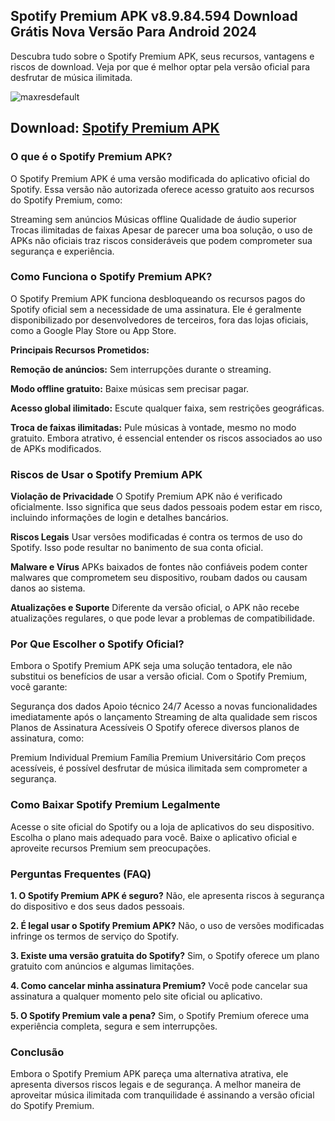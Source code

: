 ## Spotify Premium APK v8.9.84.594 Download Grátis Nova Versão Para Android 2024
Descubra tudo sobre o Spotify Premium APK, seus recursos, vantagens e riscos de download. Veja por que é melhor optar pela versão oficial para desfrutar de música ilimitada.

![maxresdefault](https://storage.googleapis.com/pr-newsroom-wp/1/2023/04/AppleCompetition-FTRHeader_V1-768x381.png)

## Download: [Spotify Premium APK](https://androidtunado.com.br/spotify-premium-apk/)

### O que é o Spotify Premium APK?
O Spotify Premium APK é uma versão modificada do aplicativo oficial do Spotify. Essa versão não autorizada oferece acesso gratuito aos recursos do Spotify Premium, como:

Streaming sem anúncios
Músicas offline
Qualidade de áudio superior
Trocas ilimitadas de faixas
Apesar de parecer uma boa solução, o uso de APKs não oficiais traz riscos consideráveis que podem comprometer sua segurança e experiência.

### Como Funciona o Spotify Premium APK?
O Spotify Premium APK funciona desbloqueando os recursos pagos do Spotify oficial sem a necessidade de uma assinatura. Ele é geralmente disponibilizado por desenvolvedores de terceiros, fora das lojas oficiais, como a Google Play Store ou App Store.

**Principais Recursos Prometidos:**

**Remoção de anúncios:** Sem interrupções durante o streaming.

**Modo offline gratuito:** Baixe músicas sem precisar pagar.

**Acesso global ilimitado:** Escute qualquer faixa, sem restrições geográficas.

**Troca de faixas ilimitadas:** Pule músicas à vontade, mesmo no modo gratuito.
Embora atrativo, é essencial entender os riscos associados ao uso de APKs modificados.

### Riscos de Usar o Spotify Premium APK

**Violação de Privacidade**
O Spotify Premium APK não é verificado oficialmente. Isso significa que seus dados pessoais podem estar em risco, incluindo informações de login e detalhes bancários.

**Riscos Legais**
Usar versões modificadas é contra os termos de uso do Spotify. Isso pode resultar no banimento de sua conta oficial.

**Malware e Vírus**
APKs baixados de fontes não confiáveis podem conter malwares que comprometem seu dispositivo, roubam dados ou causam danos ao sistema.

**Atualizações e Suporte**
Diferente da versão oficial, o APK não recebe atualizações regulares, o que pode levar a problemas de compatibilidade.

### Por Que Escolher o Spotify Oficial?
Embora o Spotify Premium APK seja uma solução tentadora, ele não substitui os benefícios de usar a versão oficial. Com o Spotify Premium, você garante:

Segurança dos dados
Apoio técnico 24/7
Acesso a novas funcionalidades imediatamente após o lançamento
Streaming de alta qualidade sem riscos
Planos de Assinatura Acessíveis
O Spotify oferece diversos planos de assinatura, como:

Premium Individual
Premium Família
Premium Universitário
Com preços acessíveis, é possível desfrutar de música ilimitada sem comprometer a segurança.

### Como Baixar Spotify Premium Legalmente
Acesse o site oficial do Spotify ou a loja de aplicativos do seu dispositivo.
Escolha o plano mais adequado para você.
Baixe o aplicativo oficial e aproveite recursos Premium sem preocupações.

### Perguntas Frequentes (FAQ)

**1. O Spotify Premium APK é seguro?**
Não, ele apresenta riscos à segurança do dispositivo e dos seus dados pessoais.

**2. É legal usar o Spotify Premium APK?**
Não, o uso de versões modificadas infringe os termos de serviço do Spotify.

**3. Existe uma versão gratuita do Spotify?**
Sim, o Spotify oferece um plano gratuito com anúncios e algumas limitações.

**4. Como cancelar minha assinatura Premium?**
Você pode cancelar sua assinatura a qualquer momento pelo site oficial ou aplicativo.

**5. O Spotify Premium vale a pena?**
Sim, o Spotify Premium oferece uma experiência completa, segura e sem interrupções.

### Conclusão
Embora o Spotify Premium APK pareça uma alternativa atrativa, ele apresenta diversos riscos legais e de segurança. A melhor maneira de aproveitar música ilimitada com tranquilidade é assinando a versão oficial do Spotify Premium.

